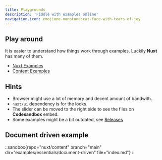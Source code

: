 ```yaml
---
title: Playgrounds
description: 'Fiddle with examples online'
navigation.icon: emojione-monotone:cat-face-with-tears-of-joy
---
```


## Play around

It is easier to understand how things work through examples. Luckily **Nuxt** has many of them.

- [Nuxt Examples](https://nuxt.com/docs/examples/essentials/hello-world)
- [Content Examples](https://content.nuxtjs.org/examples/essentials/hello-world)

## Hints
- Browser might use a lot of memory and decent amount of bandwith.
- `nuxt/ui` dependency is for the looks.
- The slider can be moved to the right side to see the files on **Codesandbox** embed.
- Some examples might be a bit outdated, see [Releases](https://github.com/nuxt/nuxt/releases)

## Document driven example

::sandbox{repo="nuxt/content" branch="main" dir="examples/essentials/document-driven" file="index.md"} 
::

